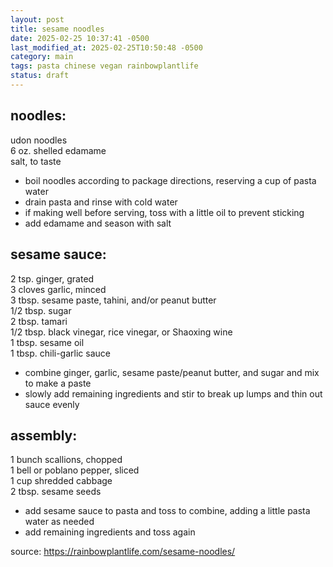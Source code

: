 ```yaml
---
layout: post
title: sesame noodles
date: 2025-02-25 10:37:41 -0500
last_modified_at: 2025-02-25T10:50:48 -0500
category: main
tags: pasta chinese vegan rainbowplantlife
status: draft
---
```


## noodles:

udon noodles  
6 oz. shelled edamame  
salt, to taste  
* boil noodles according to package directions, reserving a cup of pasta water
* drain pasta and rinse with cold water
* if making well before serving, toss with a little oil to prevent sticking
* add edamame and season with salt

## sesame sauce:

2 tsp. ginger, grated  
3 cloves garlic, minced  
3 tbsp. sesame paste, tahini, and/or peanut butter  
1/2 tbsp. sugar  
2 tbsp. tamari  
1/2 tbsp. black vinegar, rice vinegar, or Shaoxing wine  
1 tbsp. sesame oil  
1 tbsp. chili-garlic sauce
* combine ginger, garlic, sesame paste/peanut butter, and sugar and mix to make a paste
* slowly add remaining ingredients and stir to break up lumps and thin out sauce evenly

## assembly:

1 bunch scallions, chopped  
1 bell or poblano pepper, sliced  
1 cup shredded cabbage  
2 tbsp. sesame seeds  
* add sesame sauce to pasta and toss to combine, adding a little pasta water as needed
* add remaining ingredients and toss again

source: <https://rainbowplantlife.com/sesame-noodles/>
